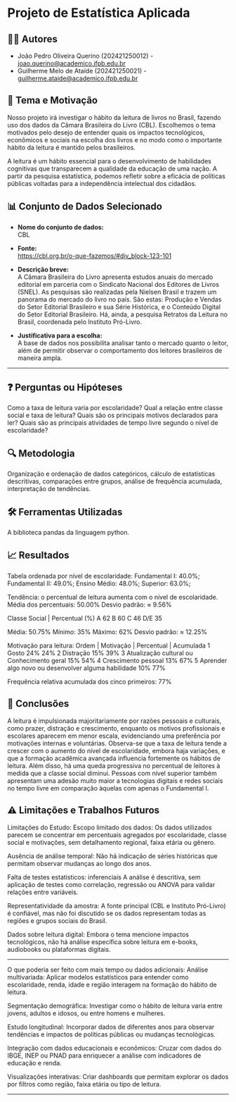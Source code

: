 # Projeto de Estatística Aplicada

## 🧑‍💻 Autores  
- João Pedro Oliveira Querino (202421250012) - joao.querino@academico.ifpb.edu.br  
- Guilherme Melo de Ataíde (202421250021) - guilherme.ataide@academico.ifpb.edu.br 

## 🎯 Tema e Motivação  
Nosso projeto irá investigar o hábito da leitura de livros no Brasil, fazendo uso dos dados da Câmara Brasileira do Livro (CBL). Escolhemos o tema motivados pelo desejo de entender quais os impactos tecnológicos, econômicos e sociais na escolha dos livros e no modo como o importante hábito da leitura é mantido pelos brasileiros. 

A leitura é um hábito essencial para o desenvolvimento de habilidades cognitivas que transparecem a qualidade da educação de uma nação. A partir da pesquisa estatística, podemos refletir sobre a eficácia de políticas públicas voltadas para a independência intelectual dos cidadãos.

## 📊 Conjunto de Dados Selecionado  
- **Nome do conjunto de dados:**  
  CBL
- **Fonte:**  
  https://cbl.org.br/o-que-fazemos/#div_block-123-101

- **Descrição breve:**  
 A Câmara Brasileira do Livro apresenta estudos anuais do mercado editorial em parceria com o Sindicato Nacional dos  Editores de Livros (SNEL). As pesquisas são realizadas pela Nielsen Brasil e trazem um panorama do mercado do livro no país. São estas: Produção e Vendas do Setor Editorial Brasileiro e sua Série Histórica, e o Conteúdo Digital do Setor Editorial Brasileiro. Há, ainda, a pesquisa Retratos da Leitura no Brasil, coordenada pelo Instituto Pró-Livro.  

- **Justificativa para a escolha:**  
 A base de dados nos possibilita analisar tanto o mercado quanto o leitor, além de permitir observar o comportamento dos leitores brasileiros de maneira ampla.

---

## ❓ Perguntas ou Hipóteses  

Como a taxa de leitura varia por escolaridade?
Qual a relação entre classe social e taxa de leitura?
Quais são os principais motivos declarados para ler?
Quais são as principais atividades de tempo livre segundo o nível de escolaridade?

## 🔍 Metodologia  
Organização e ordenação de dados categóricos, cálculo de estatísticas descritivas, comparações entre grupos, análise de frequência acumulada, interpretação de tendências.


## 🛠️ Ferramentas Utilizadas  
A biblioteca pandas da linguagem python.

## 📈 Resultados  

Tabela ordenada por nível de escolaridade:
   Fundamental I:     40.0%;
  Fundamental II:     49.0%;
    Ensino Médio:     48.0%;
        Superior:     63.0%;

Tendência: o percentual de leitura aumenta com o nível de escolaridade.
Média dos percentuais: 50.00%
Desvio padrão: ≈ 9.56%

Classe Social | Percentual (%)
A	              62
B	              60
C	              46
D/E	            35

Média: 50.75%
Mínimo: 35%
Máximo: 62%
Desvio padrão: ≈ 12.25%

Motivação para leitura:
Ordem |	          Motivação       	  |  Percentual |	Acumulada
1	                Gosto	                 24%	        24%
2	               Distração	             15%	        39%
3	          Atualização cultural ou 
              Conhecimento geral	       15%	        54%
4	           Crescimento pessoal	       13%	        67%
5	          Aprender algo novo ou
        desenvolver alguma habilidade	   10%          77%

Frequência relativa acumulada dos cinco primeiros: 77% 


## 📌 Conclusões  
A leitura é impulsionada majoritariamente por razões pessoais e culturais, como prazer, distração e crescimento, enquanto os motivos profissionais e escolares aparecem em menor escala, evidenciando uma preferência por motivações internas e voluntárias. Observa-se que a taxa de leitura tende a crescer com o aumento do nível de escolaridade, embora haja variações, e que a formação acadêmica avançada influencia fortemente os hábitos de leitura. Além disso, há uma queda progressiva no percentual de leitores à medida que a classe social diminui. Pessoas com nível superior também apresentam uma adesão muito maior a tecnologias digitais e redes sociais no tempo livre em comparação àquelas com apenas o Fundamental I.


## ⚠️ Limitações e Trabalhos Futuros  
Limitações do Estudo:
Escopo limitado dos dados: Os dados utilizados parecem se concentrar em percentuais agregados por escolaridade, classe social e motivações, sem detalhamento regional, faixa etária ou gênero.

Ausência de análise temporal: Não há indicação de séries históricas que permitam observar mudanças ao longo dos anos.

Falta de testes estatísticos: inferenciais A análise é descritiva, sem aplicação de testes como correlação, regressão ou ANOVA para validar relações entre variáveis.

Representatividade da amostra: A fonte principal (CBL e Instituto Pró-Livro) é confiável, mas não foi discutido se os dados representam todas as regiões e grupos sociais do Brasil.

Dados sobre leitura digital: Embora o tema mencione impactos tecnológicos, não há análise específica sobre leitura em e-books, audiobooks ou plataformas digitais.

___
O que poderia ser feito com mais tempo ou dados adicionais:
Análise multivariada: Aplicar modelos estatísticos para entender como escolaridade, renda, idade e região interagem na formação do hábito de leitura.

Segmentação demográfica: Investigar como o hábito de leitura varia entre jovens, adultos e idosos, ou entre homens e mulheres.

Estudo longitudinal: Incorporar dados de diferentes anos para observar tendências e impactos de políticas públicas ou mudanças tecnológicas.

Integração com dados educacionais e econômicos: Cruzar com dados do IBGE, INEP ou PNAD para enriquecer a análise com indicadores de educação e renda.

Visualizações interativas: Criar dashboards que permitam explorar os dados por filtros como região, faixa etária ou tipo de leitura.

---


